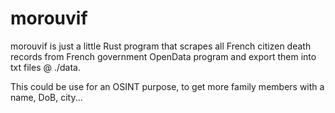 # morouvif

morouvif is just a little Rust program that scrapes all French citizen death records from French government OpenData program and export them into txt files @ ./data.

This could be use for an OSINT purpose, to get more family members with a name, DoB, city...
